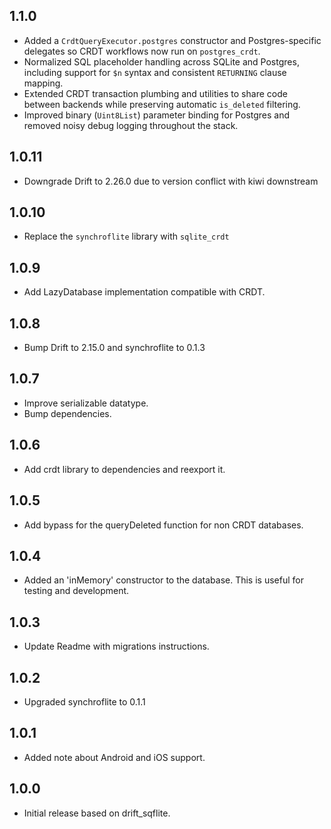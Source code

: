 ## 1.1.0
- Added a `CrdtQueryExecutor.postgres` constructor and Postgres-specific delegates so CRDT workflows now run on `postgres_crdt`.
- Normalized SQL placeholder handling across SQLite and Postgres, including support for `$n` syntax and consistent `RETURNING` clause mapping.
- Extended CRDT transaction plumbing and utilities to share code between backends while preserving automatic `is_deleted` filtering.
- Improved binary (`Uint8List`) parameter binding for Postgres and removed noisy debug logging throughout the stack.

## 1.0.11
- Downgrade Drift to 2.26.0 due to version conflict with kiwi downstream

## 1.0.10
- Replace the `synchroflite` library with `sqlite_crdt` 

## 1.0.9
- Add LazyDatabase implementation compatible with CRDT.

## 1.0.8
- Bump Drift to 2.15.0 and synchroflite to 0.1.3

## 1.0.7
- Improve serializable datatype.
- Bump dependencies.

## 1.0.6
- Add crdt library to dependencies and reexport it.

## 1.0.5
- Add bypass for the queryDeleted function for non CRDT databases.

## 1.0.4
- Added an 'inMemory' constructor to the database. This is useful for testing and development.

## 1.0.3
- Update Readme with migrations instructions.

## 1.0.2
- Upgraded synchroflite to 0.1.1

## 1.0.1
- Added note about Android and iOS support.

## 1.0.0

- Initial release based on drift_sqflite.
